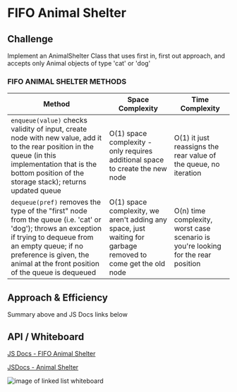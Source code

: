 # FIFO Animal Shelter

## Challenge

Implement an AnimalShelter Class that uses first in, first out approach, and accepts only Animal objects of type 'cat' or 'dog'

### FIFO ANIMAL SHELTER METHODS

Method | Space Complexity | Time Complexity
------ | ---------------- | ---------------
```enqueue(value)``` checks validity of input, create node with new value, add it to the rear position in the queue (in this implementation that is the bottom position of the storage stack); returns updated queue | O(1) space complexity - only requires additional space to create the new node | O(1) it just reassigns the rear value of the queue, no iteration
```dequeue(pref)``` removes the type of the "first" node from the queue (i.e. 'cat' or 'dog'); throws an exception if trying to dequeue from an empty queue; if no preference is given, the animal at the front position of the queue is dequeued | O(1) space complexity, we aren't adding any space, just waiting for garbage removed to come get the old node | O(n) time complexity, worst case scenario is you're looking for the rear position

## Approach & Efficiency
Summary above and JS Docs links below

## API / Whiteboard

[JS Docs - FIFO Animal Shelter](https://annethor.github.io/data-structures-and-algorithms/out/fifo-animal-shelter.js.html)

[JSDocs - Animal Shelter](https://annethor.github.io/data-structures-and-algorithms/out/AnimalShelter.js.html)

![image of linked list whiteboard](../../assets/fifo-animal-shelter.jpg)
